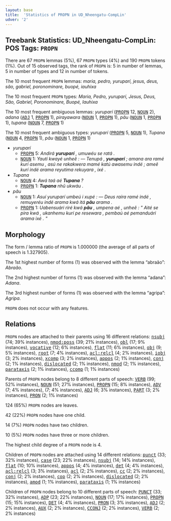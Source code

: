 ```yaml
---
layout: base
title:  'Statistics of PROPN in UD_Nheengatu-CompLin'
udver: '2'
---
```


## Treebank Statistics: UD_Nheengatu-CompLin: POS Tags: `PROPN`

There are 67 `PROPN` lemmas (5%), 67 `PROPN` types (4%) and 190 `PROPN` tokens (1%).
Out of 15 observed tags, the rank of `PROPN` is: 5 in number of lemmas, 5 in number of types and 12 in number of tokens.

The 10 most frequent `PROPN` lemmas: <em>maria, pedro, yuruparí, jesus, deus, são, gabriel, poronominare, buopé, iauhixa</em>

The 10 most frequent `PROPN` types:  <em>Maria, Pedro, yuruparí, Jesus, Deus, São, Gabriel, Poronominare, Buopé, Iauhixa</em>

The 10 most frequent ambiguous lemmas: <em>yuruparí</em> (<tt><a href="yrl_complin-pos-PROPN.html">PROPN</a></tt> 12, <tt><a href="yrl_complin-pos-NOUN.html">NOUN</a></tt> 2), <em>adana</em> (<tt><a href="yrl_complin-pos-ADJ.html">ADJ</a></tt> 1, <tt><a href="yrl_complin-pos-PROPN.html">PROPN</a></tt> 1), <em>pirayawara</em> (<tt><a href="yrl_complin-pos-NOUN.html">NOUN</a></tt> 1, <tt><a href="yrl_complin-pos-PROPN.html">PROPN</a></tt> 1), <em>pãu</em> (<tt><a href="yrl_complin-pos-NOUN.html">NOUN</a></tt> 1, <tt><a href="yrl_complin-pos-PROPN.html">PROPN</a></tt> 1), <em>tupana</em> (<tt><a href="yrl_complin-pos-NOUN.html">NOUN</a></tt> 7, <tt><a href="yrl_complin-pos-PROPN.html">PROPN</a></tt> 1)

The 10 most frequent ambiguous types:  <em>yuruparí</em> (<tt><a href="yrl_complin-pos-PROPN.html">PROPN</a></tt> 5, <tt><a href="yrl_complin-pos-NOUN.html">NOUN</a></tt> 1), <em>Tupana</em> (<tt><a href="yrl_complin-pos-NOUN.html">NOUN</a></tt> 4, <tt><a href="yrl_complin-pos-PROPN.html">PROPN</a></tt> 1), <em>pãu</em> (<tt><a href="yrl_complin-pos-NOUN.html">NOUN</a></tt> 1, <tt><a href="yrl_complin-pos-PROPN.html">PROPN</a></tt> 1)


* <em>yuruparí</em>
  * <tt><a href="yrl_complin-pos-PROPN.html">PROPN</a></tt> 5: <em>Andirá <b>yuruparí</b> , umuwéu se ratá .</em>
  * <tt><a href="yrl_complin-pos-NOUN.html">NOUN</a></tt> 1: <em>Yautí kwayé unheẽ : — Tenupá , <b>yuruparí</b> ; amana ara ramé kurí asemu , asú ne rakakwera mamé katú awasemu indé ; ameẽ kurí indé arama reyutima rekuyara , ixé .</em>
* <em>Tupana</em>
  * <tt><a href="yrl_complin-pos-NOUN.html">NOUN</a></tt> 4: <em>Awá taá aé <b>Tupana</b> ?</em>
  * <tt><a href="yrl_complin-pos-PROPN.html">PROPN</a></tt> 1: <em><b>Tupana</b> nhũ ukwáu .</em>
* <em>pãu</em>
  * <tt><a href="yrl_complin-pos-NOUN.html">NOUN</a></tt> 1: <em>Asuí yuruparí umbeú i xupé : ― Deus raíra ramé indé , remuyeréu indé arama kwá itá <b>pãu</b> arama .</em>
  * <tt><a href="yrl_complin-pos-PROPN.html">PROPN</a></tt> 1: <em>Uabensuári riré kwá <b>pãu</b> , umpena aé , unheẽ : " Aité se pira kwá , ukanhemu kurí pe resewara , pembaú aé pemanduári arama ixé . "</em>

## Morphology

The form / lemma ratio of `PROPN` is 1.000000 (the average of all parts of speech is 1.327905).

The 1st highest number of forms (1) was observed with the lemma “abraão”: <em>Abraão</em>.

The 2nd highest number of forms (1) was observed with the lemma “adana”: <em>Adana</em>.

The 3rd highest number of forms (1) was observed with the lemma “agripa”: <em>Agripa</em>.

`PROPN` does not occur with any features.


## Relations

`PROPN` nodes are attached to their parents using 16 different relations: <tt><a href="yrl_complin-dep-nsubj.html">nsubj</a></tt> (74; 39% instances), <tt><a href="yrl_complin-dep-nmod-poss.html">nmod:poss</a></tt> (39; 21% instances), <tt><a href="yrl_complin-dep-obl.html">obl</a></tt> (17; 9% instances), <tt><a href="yrl_complin-dep-vocative.html">vocative</a></tt> (12; 6% instances), <tt><a href="yrl_complin-dep-flat.html">flat</a></tt> (11; 6% instances), <tt><a href="yrl_complin-dep-obj.html">obj</a></tt> (9; 5% instances), <tt><a href="yrl_complin-dep-root.html">root</a></tt> (7; 4% instances), <tt><a href="yrl_complin-dep-acl-relcl.html">acl:relcl</a></tt> (4; 2% instances), <tt><a href="yrl_complin-dep-iobj.html">iobj</a></tt> (3; 2% instances), <tt><a href="yrl_complin-dep-xcomp.html">xcomp</a></tt> (3; 2% instances), <tt><a href="yrl_complin-dep-appos.html">appos</a></tt> (2; 1% instances), <tt><a href="yrl_complin-dep-conj.html">conj</a></tt> (2; 1% instances), <tt><a href="yrl_complin-dep-dislocated.html">dislocated</a></tt> (2; 1% instances), <tt><a href="yrl_complin-dep-nmod.html">nmod</a></tt> (2; 1% instances), <tt><a href="yrl_complin-dep-parataxis.html">parataxis</a></tt> (2; 1% instances), <tt><a href="yrl_complin-dep-ccomp.html">ccomp</a></tt> (1; 1% instances)

Parents of `PROPN` nodes belong to 8 different parts of speech: <tt><a href="yrl_complin-pos-VERB.html">VERB</a></tt> (99; 52% instances), <tt><a href="yrl_complin-pos-NOUN.html">NOUN</a></tt> (51; 27% instances), <tt><a href="yrl_complin-pos-PROPN.html">PROPN</a></tt> (15; 8% instances), <tt><a href="yrl_complin-pos-ADV.html">ADV</a></tt> (7; 4% instances),  (7; 4% instances), <tt><a href="yrl_complin-pos-ADJ.html">ADJ</a></tt> (6; 3% instances), <tt><a href="yrl_complin-pos-PART.html">PART</a></tt> (3; 2% instances), <tt><a href="yrl_complin-pos-PRON.html">PRON</a></tt> (2; 1% instances)

124 (65%) `PROPN` nodes are leaves.

42 (22%) `PROPN` nodes have one child.

14 (7%) `PROPN` nodes have two children.

10 (5%) `PROPN` nodes have three or more children.

The highest child degree of a `PROPN` node is 4.

Children of `PROPN` nodes are attached using 14 different relations: <tt><a href="yrl_complin-dep-punct.html">punct</a></tt> (33; 32% instances), <tt><a href="yrl_complin-dep-case.html">case</a></tt> (23; 22% instances), <tt><a href="yrl_complin-dep-nsubj.html">nsubj</a></tt> (14; 14% instances), <tt><a href="yrl_complin-dep-flat.html">flat</a></tt> (10; 10% instances), <tt><a href="yrl_complin-dep-appos.html">appos</a></tt> (4; 4% instances), <tt><a href="yrl_complin-dep-det.html">det</a></tt> (4; 4% instances), <tt><a href="yrl_complin-dep-acl-relcl.html">acl:relcl</a></tt> (3; 3% instances), <tt><a href="yrl_complin-dep-acl.html">acl</a></tt> (2; 2% instances), <tt><a href="yrl_complin-dep-cc.html">cc</a></tt> (2; 2% instances), <tt><a href="yrl_complin-dep-conj.html">conj</a></tt> (2; 2% instances), <tt><a href="yrl_complin-dep-cop.html">cop</a></tt> (2; 2% instances), <tt><a href="yrl_complin-dep-dislocated.html">dislocated</a></tt> (2; 2% instances), <tt><a href="yrl_complin-dep-amod.html">amod</a></tt> (1; 1% instances), <tt><a href="yrl_complin-dep-parataxis.html">parataxis</a></tt> (1; 1% instances)

Children of `PROPN` nodes belong to 10 different parts of speech: <tt><a href="yrl_complin-pos-PUNCT.html">PUNCT</a></tt> (33; 32% instances), <tt><a href="yrl_complin-pos-ADP.html">ADP</a></tt> (23; 22% instances), <tt><a href="yrl_complin-pos-NOUN.html">NOUN</a></tt> (17; 17% instances), <tt><a href="yrl_complin-pos-PROPN.html">PROPN</a></tt> (15; 15% instances), <tt><a href="yrl_complin-pos-DET.html">DET</a></tt> (4; 4% instances), <tt><a href="yrl_complin-pos-PRON.html">PRON</a></tt> (3; 3% instances), <tt><a href="yrl_complin-pos-ADJ.html">ADJ</a></tt> (2; 2% instances), <tt><a href="yrl_complin-pos-AUX.html">AUX</a></tt> (2; 2% instances), <tt><a href="yrl_complin-pos-CCONJ.html">CCONJ</a></tt> (2; 2% instances), <tt><a href="yrl_complin-pos-VERB.html">VERB</a></tt> (2; 2% instances)

